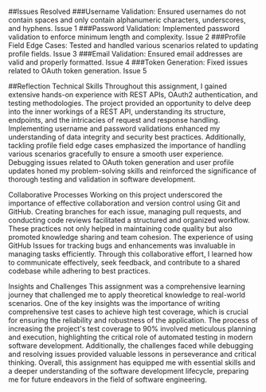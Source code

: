 ##Issues Resolved
###Username Validation: Ensured usernames do not contain spaces and only contain alphanumeric characters, underscores, and hyphens.
Issue 1
###Password Validation: Implemented password validation to enforce minimum length and complexity.
Issue 2
###Profile Field Edge Cases: Tested and handled various scenarios related to updating profile fields.
Issue 3
###Email Validation: Ensured email addresses are valid and properly formatted.
Issue 4
###Token Generation: Fixed issues related to OAuth token generation.
Issue 5

##Reflection
Technical Skills
Throughout this assignment, I gained extensive hands-on experience with REST APIs, OAuth2 authentication, and testing methodologies. The project provided an opportunity to delve deep into the inner workings of a REST API, understanding its structure, endpoints, and the intricacies of request and response handling. Implementing username and password validations enhanced my understanding of data integrity and security best practices. Additionally, tackling profile field edge cases emphasized the importance of handling various scenarios gracefully to ensure a smooth user experience. Debugging issues related to OAuth token generation and user profile updates honed my problem-solving skills and reinforced the significance of thorough testing and validation in software development.

Collaborative Processes
Working on this project underscored the importance of effective collaboration and version control using Git and GitHub. Creating branches for each issue, managing pull requests, and conducting code reviews facilitated a structured and organized workflow. These practices not only helped in maintaining code quality but also promoted knowledge sharing and team cohesion. The experience of using GitHub Issues for tracking bugs and enhancements was invaluable in managing tasks efficiently. Through this collaborative effort, I learned how to communicate effectively, seek feedback, and contribute to a shared codebase while adhering to best practices.

Insights and Challenges
This assignment was a comprehensive learning journey that challenged me to apply theoretical knowledge to real-world scenarios. One of the key insights was the importance of writing comprehensive test cases to achieve high test coverage, which is crucial for ensuring the reliability and robustness of the application. The process of increasing the project's test coverage to 90% involved meticulous planning and execution, highlighting the critical role of automated testing in modern software development. Additionally, the challenges faced while debugging and resolving issues provided valuable lessons in perseverance and critical thinking. Overall, this assignment has equipped me with essential skills and a deeper understanding of the software development lifecycle, preparing me for future endeavors in the field of software engineering.
